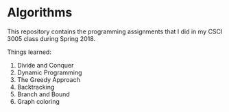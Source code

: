 # Algorithms
This repository contains the programming assignments that I did in my CSCI 3005 class during Spring 2018.

Things learned:
1. Divide and Conquer
2. Dynamic Programming
3. The Greedy Approach
4. Backtracking
5. Branch and Bound
6. Graph coloring
